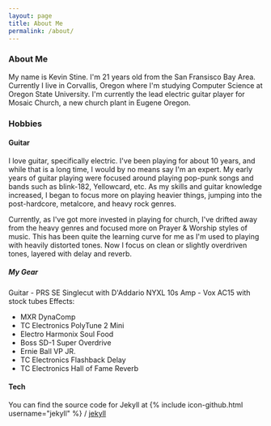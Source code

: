 ```yaml
---
layout: page
title: About Me
permalink: /about/
---
```


### About Me
My name is Kevin Stine. I'm 21 years old from the San Fransisco Bay Area.
Currently I live in Corvallis, Oregon where I'm studying Computer Science at
Oregon State University. I'm currently the lead electric guitar player for
Mosaic Church, a new church plant in Eugene Oregon.

### Hobbies

#### Guitar
I love guitar, specifically electric. I've been playing for about 10 years,
and while that is a long time, I would by no means say I'm an expert. My early
years of guitar playing were focused around playing pop-punk songs and bands
such as blink-182, Yellowcard, etc. As my skills and guitar knowledge increased,
I began to focus more on playing heavier things, jumping into the post-hardcore,
metalcore, and heavy rock genres.

Currently, as I've got more invested in playing for church, I've drifted away
from the heavy genres and focused more on Prayer & Worship styles of music. This
has been quite the learning curve for me as I'm used to playing with heavily
distorted tones. Now I focus on clean or slightly overdriven tones, layered with
delay and reverb.

##### My Gear
Guitar - PRS SE Singlecut with D'Addario NYXL 10s
Amp - Vox AC15 with stock tubes
Effects:
* MXR DynaComp
* TC Electronics PolyTune 2 Mini
* Electro Harmonix Soul Food
* Boss SD-1 Super Overdrive
* Ernie Ball VP JR.
* TC Electronics Flashback Delay
* TC Electronics Hall of Fame Reverb

#### Tech
You can find the source code for Jekyll at
{% include icon-github.html username="jekyll" %} /
[jekyll](https://github.com/jekyll/jekyll)
